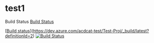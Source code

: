 # test1
Build Status
[Build Status](https://dev.azure.com/acdcat-test/Test-Proj/_apis/build/status/Acdcat.TestProj.Api)


[[Build status](https://dev.azure.com/acdcat-test/Test-Proj/_apis/build/status/Acdcat.TestProj.Api)](https://dev.azure.com/acdcat-test/Test-Proj/_build/latest?definitionId=2)
[![Build Status](https://dev.azure.com/acdcat-test/Test-Proj/_apis/build/status/Acdcat.TestProj.Api?branchName=main)](https://dev.azure.com/acdcat-test/Test-Proj/_build/latest?definitionId=2&branchName=main)
